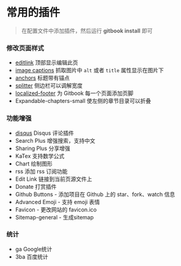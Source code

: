 # 常用的插件

> 在配置文件中添加插件，然后运行 **gitbook install** 即可

### 修改页面样式

- [editlink](https://plugins.gitbook.com/plugin/editlink) 顶部显示编辑此页
- [image captions](https://plugins.gitbook.com/plugin/image-captions) 抓取图片中 `alt` 或者 `title` 属性显示在图片下
- [anchors](https://plugins.gitbook.com/plugin/styles-sass) 标题带有锚点
- [splitter](https://plugins.gitbook.com/plugin/splitter) 侧边栏可以调解宽度
- [localized-footer](https://github.com/noerw/gitbook-plugin-localized-footer#readme) 为 Gitbook 每一个页面添加页脚
- Expandable-chapters-small 使左侧的章节目录可以折叠

### 功能增强

- [disqus](https://plugins.gitbook.com/plugin/disqus) Disqus 评论插件
- Search Plus 增强搜索，支持中文
- Sharing Plus 分享增强
- KaTex 支持数学公式
- Chart 绘制图形
- rss 添加 rss 订阅功能
- Edit Link 链接到当前页源文件上
- Donate 打赏插件
- Github Buttons - 添加项目在 Github 上的 star、fork、watch 信息
- Advanced Emoji - 支持 emoji 表情
- Favicon - 更改网站的 favicon.ico
- Sitemap-general - 生成sitemap

### 统计

- ga Google统计
- 3ba 百度统计